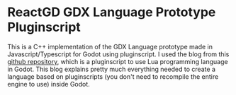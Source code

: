 # ReactGD GDX Language Prototype Pluginscript

This is a C++ implementation of the GDX Language prototype made in Javascript/Typescript for Godot using pluginscript.
I used the blog from this [github repository](https://github.com/gilzoide/godot-lua-pluginscript), which is a pluginscript to use Lua programming language in Godot.
This blog explains pretty much everything needed to create a language based on pluginscripts (you don't need to recompile the entire engine to use) inside Godot.
